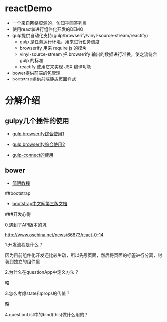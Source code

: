 # reactDemo

 - 一个来自网络资源的，仿知乎回答列表
 - 使用reactjs进行组件化开发的DEMO
 - gulp提供自动化支持(gulp/browserify/vinyl-source-stream/reactify)
 	- gulp 是任务运行环境，用来进行任务调度
	- browserify 用来 require js 的模块
	- vinyl-source-stream 把 browserify 输出的数据进行准换，使之流符合 gulp 的标准
	- reactify 使用它来实现 JSX 编译功能
- bower提供前端的包管理
- bootstrap提供前端静态页面样式 

# 分解介绍

## gulpy几个插件的使用

- [gulp browserify综合使用1](http://www.jianshu.com/p/tY6UPN)

- [gulp browserify综合使用2](https://segmentfault.com/a/1190000004002631)

- [gulp-connect的使用](http://ofcss.com/2014/05/03/gulp-as-a-development-web-server-zh_cn.html)

## bower
- [简明教程](https://segmentfault.com/a/1190000002971135)


##bootstrap

- [bootstrap中文网第三版文档](http://v3.bootcss.com/)



###开发心得

0.遇到了API版本的坑

http://www.oschina.net/news/66873/react-0-14

1.开发流程是什么？

因为目前组件化开发还比较生疏，所以先写页面，然后将页面的标签进行分离，封装到独立的组件里

2.为什么在questionApp中定义方法？

略

3.怎么考虑state和props的传值？

略

4.questionList中的bind(this)做什么用的？


